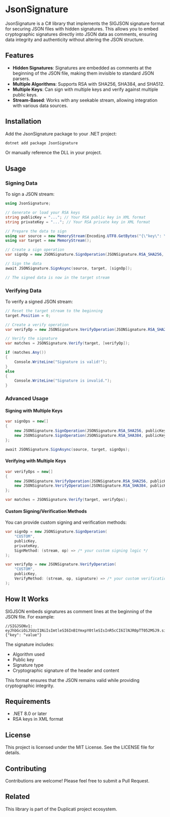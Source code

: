 # JsonSignature

JsonSignature is a C# library that implements the SIGJSON signature format for securing JSON files with hidden signatures. This allows you to embed cryptographic signatures directly into JSON data as comments, ensuring data integrity and authenticity without altering the JSON structure.

## Features

- **Hidden Signatures**: Signatures are embedded as comments at the beginning of the JSON file, making them invisible to standard JSON parsers.
- **Multiple Algorithms**: Supports RSA with SHA256, SHA384, and SHA512.
- **Multiple Keys**: Can sign with multiple keys and verify against multiple public keys.
- **Stream-Based**: Works with any seekable stream, allowing integration with various data sources.

## Installation

Add the JsonSignature package to your .NET project:

```bash
dotnet add package JsonSignature
```

Or manually reference the DLL in your project.

## Usage

### Signing Data

To sign a JSON stream:

```csharp
using JsonSignature;

// Generate or load your RSA keys
string publicKey = "..."; // Your RSA public key in XML format
string privateKey = "..."; // Your RSA private key in XML format

// Prepare the data to sign
using var source = new MemoryStream(Encoding.UTF8.GetBytes("{\"key\": \"value\"}"));
using var target = new MemoryStream();

// Create a sign operation
var signOp = new JSONSignature.SignOperation(JSONSignature.RSA_SHA256, publicKey, privateKey);

// Sign the data
await JSONSignature.SignAsync(source, target, [signOp]);

// The signed data is now in the target stream
```

### Verifying Data

To verify a signed JSON stream:

```csharp
// Reset the target stream to the beginning
target.Position = 0;

// Create a verify operation
var verifyOp = new JSONSignature.VerifyOperation(JSONSignature.RSA_SHA256, publicKey);

// Verify the signature
var matches = JSONSignature.Verify(target, [verifyOp]);

if (matches.Any())
{
    Console.WriteLine("Signature is valid!");
}
else
{
    Console.WriteLine("Signature is invalid.");
}
```

### Advanced Usage

#### Signing with Multiple Keys

```csharp
var signOps = new[]
{
    new JSONSignature.SignOperation(JSONSignature.RSA_SHA256, publicKey1, privateKey1),
    new JSONSignature.SignOperation(JSONSignature.RSA_SHA384, publicKey2, privateKey2)
};

await JSONSignature.SignAsync(source, target, signOps);
```

#### Verifying with Multiple Keys

```csharp
var verifyOps = new[]
{
    new JSONSignature.VerifyOperation(JSONSignature.RSA_SHA256, publicKey1),
    new JSONSignature.VerifyOperation(JSONSignature.RSA_SHA384, publicKey2)
};

var matches = JSONSignature.Verify(target, verifyOps);
```

#### Custom Signing/Verification Methods

You can provide custom signing and verification methods:

```csharp
var signOp = new JSONSignature.SignOperation(
    "CUSTOM",
    publicKey,
    privateKey,
    SignMethod: (stream, op) => /* your custom signing logic */
);

var verifyOp = new JSONSignature.VerifyOperation(
    "CUSTOM",
    publicKey,
    VerifyMethod: (stream, op, signature) => /* your custom verification logic */
);
```

## How It Works

SIGJSON embeds signatures as comment lines at the beginning of the JSON file. For example:

```
//SIGJSONv1: eyJhbGciOiJSUzI1NiIsImtleSI6InB1YmxpY0tleSIsInR5cCI6IlNJR0pTT052MSJ9.signature
{"key": "value"}
```

The signature includes:

- Algorithm used
- Public key
- Signature type
- Cryptographic signature of the header and content

This format ensures that the JSON remains valid while providing cryptographic integrity.

## Requirements

- .NET 8.0 or later
- RSA keys in XML format

## License

This project is licensed under the MIT License. See the LICENSE file for details.

## Contributing

Contributions are welcome! Please feel free to submit a Pull Request.

## Related

This library is part of the Duplicati project ecosystem.
